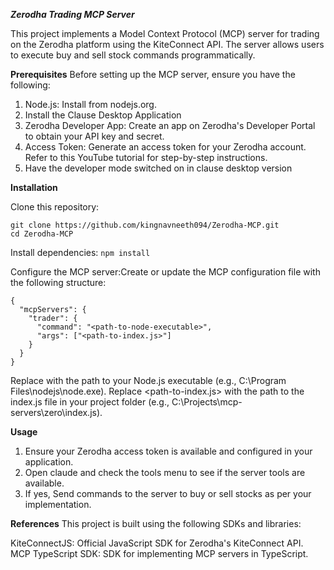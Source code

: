 ***Zerodha Trading MCP Server***
<!-- -->
This project implements a Model Context Protocol (MCP) server for trading on the Zerodha platform using the KiteConnect API. The server allows users to execute buy and sell stock commands programmatically.

**Prerequisites**
Before setting up the MCP server, ensure you have the following:

1) Node.js: Install from nodejs.org.
2) Install the Clause Desktop Application
3) Zerodha Developer App: Create an app on Zerodha's Developer Portal to obtain your API key and secret.
4) Access Token: Generate an access token for your Zerodha account. Refer to this YouTube tutorial for step-by-step instructions.
5) Have the developer mode switched on in clause desktop version

**Installation**

Clone this repository:
```
git clone https://github.com/kingnavneeth094/Zerodha-MCP.git
cd Zerodha-MCP
```

Install dependencies:
```npm install```


Configure the MCP server:Create or update the MCP configuration file with the following structure:
```
{
  "mcpServers": {
    "trader": {
      "command": "<path-to-node-executable>",
      "args": ["<path-to-index.js>"]
    }
  }
}
```


Replace <path-to-node-executable> with the path to your Node.js executable (e.g., C:\Program Files\nodejs\node.exe).
Replace <path-to-index.js> with the path to the index.js file in your project folder (e.g., C:\Projects\mcp-servers\zero\index.js).


**Usage**
1) Ensure your Zerodha access token is available and configured in your application.
2) Open claude and check the tools menu to see if the server tools are available. 
3) If yes, Send commands to the server to buy or sell stocks as per your implementation.


**References**
This project is built using the following SDKs and libraries:

KiteConnectJS: Official JavaScript SDK for Zerodha's KiteConnect API.
MCP TypeScript SDK: SDK for implementing MCP servers in TypeScript.
